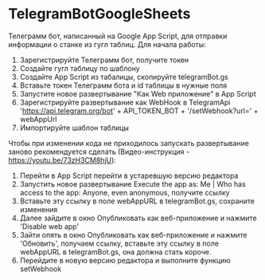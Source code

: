 # TelegramBotGoogleSheets
Телеграмм бот, написанный на Google App Script, для отправки информации о станке из гугл таблиц.
Для начала работы:
  1. Зарегистрируйте Телеграмм бот, получите токен
  2. Создайте гугл таблицу по шаблону
  3. Создайте App Script из табалицы, скопируйте telegramBot.gs
  4. Вставьте токен Телеграмм бота и id таблицы в нужные поля
  5. Запустите новое развертывание "Как Web приложение" в App Script
  6. Зарегистрируйте развертывание как WebHook в TelegramApi 'https://api.telegram.org/bot' + API_TOKEN_BOT + '/setWebhook?url=' + webAppUrl
  7. Импортируйте шаблон таблицы
  
Чтобы при изменении кода не приходилось запускать развертывание заново рекомендуется сделать (Видео-инструкция - https://youtu.be/73zH3CM8hjU):
  1. Перейти в App Script перейти в устаревшую версию редактора
  2. Запустить новое развертывание Execute the app as: Me | Who has access to the app: Anyone, even anonymous, получите ссылку
  3. Вставьте эту ссылку в поле webAppURL в telegramBot.gs, сохраните изменения
  4. Далее зайдите в окно Опубликовать как веб-приложение и нажмите 'Disable web app'
  5. Зайти опять в окно Опубликовать как веб-приложение и нажмите 'Обновить', получаем ссылку, вставьте эту ссылку в поле webAppURL в telegramBot.gs, она должна стать короче.
  6. Перейдите в новую версию редактора и выполните функцию setWebhook
